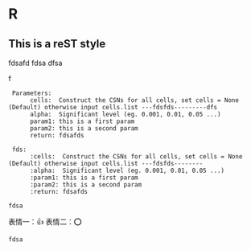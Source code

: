 R
=======

This is a reST style
---------------------
fdsafd
fdsa
dfsa

f


     Parameters:
          cells:  Construct the CSNs for all cells, set cells = None (Default) otherwise input cells.list ---fdsfds---------dfs
          alpha:  Significant level (eg. 0.001, 0.01, 0.05 ...)
          param1: this is a first param
          param2: this is a second param
          return: fdsafds

     fds:
          :cells:  Construct the CSNs for all cells, set cells = None (Default) otherwise input cells.list ---fdsfds--------
          :alpha:  Significant level (eg. 0.001, 0.01, 0.05 ...)
          :param1: this is a first param
          :param2: this is a second param
          :return: fdsafds

`fdsa`

  
  
表情一：:+1:
表情二：:o:
  
`fdsa`
  
